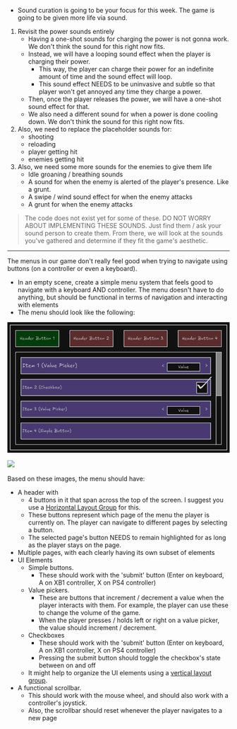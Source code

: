 
- Sound curation is going to be your focus for this week. The game is going to be given more life via sound.
1. Revisit the power sounds entirely
	- Having a one-shot sounds for charging the power is not gonna work. We don't think the sound for this right now fits.
	- Instead, we will have a looping sound effect when the player is charging their power.
		- This way, the player can charge their power for an indefinite amount of time and the sound effect will loop.
		- This sound effect NEEDS to be uninvasive and subtle so that player won't get annoyed any time they charge a power.
	- Then, once the player releases the power, we will have a one-shot sound effect for that.
	- We also need a different sound for when a power is done cooling down. We don't think the sound for this right now fits.
2. Also, we need to replace the placeholder sounds for:
	- shooting
	- reloading
	- player getting hit
	- enemies getting hit
3. Also, we need some more sounds for the enemies to give them life
	- Idle groaning / breathing sounds
	- A sound for when the enemy is alerted of the player's presence. Like a grunt.
	- A swipe / wind sound effect for when the enemy attacks
	- A grunt for when the enemy attacks

> The code does not exist yet for some of these. DO NOT WORRY ABOUT IMPLEMENTING THESE SOUNDS. Just find them / ask your sound person to create them. From there, we will look at the sounds you've gathered and determine if they fit the game's aesthetic.

---

The menus in our game don't really feel good when trying to navigate using buttons (on a controller or even a keyboard).

- In an empty scene, create a simple menu system that feels good to navigate with a keyboard AND controller. The menu doesn't have to do anything, but should be functional in terms of navigation and interacting with elements
- The menu should look like the following:

![](<../../_META/Excalidraw/01-09 New Menu Specifications.excalidraw.png>)

![](https://static.wikia.nocookie.net/temtem_gamepedia_en/images/f/f1/SettingsGame.png/revision/latest?cb=20201002182857)

Based on these images, the menu should have:

- A header with
	- 4 buttons in it that span across the top of the screen. I suggest you use a [Horizontal Layout Group](https://docs.unity3d.com/Packages/com.unity.ugui@1.0/manual/script-HorizontalLayoutGroup.html) for this.
	- These buttons represent which page of the menu the player is currently on. The player can navigate to different pages by selecting a button.
	- The selected page's button NEEDS to remain highlighted for as long as the player stays on the page.
- Multiple pages, with each clearly having its own subset of elements
- UI Elements
	- Simple buttons.
		- These should work with the 'submit' button (Enter on keyboard, A on XB1 controller, X on PS4 controller)
	- Value pickers.
		- These are buttons that increment / decrement a value when the player interacts with them. For example, the player can use these to change the volume of the game.
		- When the player presses / holds left or right on a value picker, the value should increment / decrement.
	- Checkboxes
		- These should work with the 'submit' button (Enter on keyboard, A on XB1 controller, X on PS4 controller)
		- Pressing the submit button should toggle the checkbox's state between on and off
	- It might help to organize the UI elements using a [vertical layout group](https://docs.unity3d.com/Packages/com.unity.ugui@1.0/manual/script-VerticalLayoutGroup.html).
- A functional scrollbar.
	- This should work with the mouse wheel, and should also work with a controller's joystick.
	- Also, the scrollbar should reset whenever the player navigates to a new page
